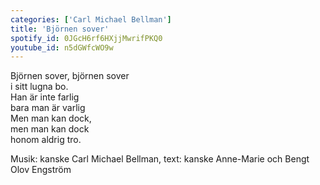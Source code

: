 ```yaml
--- 
categories: ['Carl Michael Bellman']
title: 'Björnen sover' 
spotify_id: 0JGcH6rf6HXjjMwrifPKQ0
youtube_id: n5dGWfcWO9w
---  
```


Björnen sover, björnen sover  
i sitt lugna bo.  
Han är inte farlig  
bara man är varlig  
Men man kan dock,  
men man kan dock  
honom aldrig tro.


Musik: kanske Carl Michael Bellman, text: kanske Anne-Marie och Bengt Olov Engström
